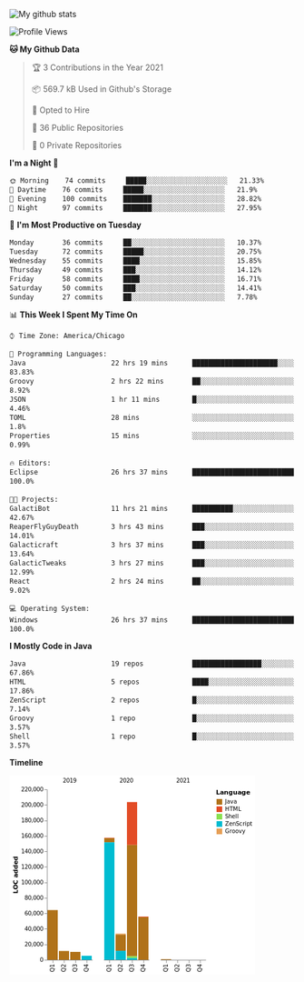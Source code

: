 ![My github stats](https://github-readme-stats.vercel.app/api?username=romvoid95&theme=gruvbox&include_all_commits=true&show_icons=true")

<!--START_SECTION:waka-->
![Profile Views](http://img.shields.io/badge/Profile%20Views-3-blue)

**🐱 My Github Data** 

> 🏆 3 Contributions in the Year 2021
 > 
> 📦 569.7 kB Used in Github's Storage 
 > 
> 💼 Opted to Hire
 > 
> 📜 36 Public Repositories 
 > 
> 🔑 0 Private Repositories  
 > 
**I'm a Night 🦉** 

```text
🌞 Morning    74 commits     █████░░░░░░░░░░░░░░░░░░░░   21.33% 
🌆 Daytime    76 commits     █████░░░░░░░░░░░░░░░░░░░░   21.9% 
🌃 Evening    100 commits    ███████░░░░░░░░░░░░░░░░░░   28.82% 
🌙 Night      97 commits     ███████░░░░░░░░░░░░░░░░░░   27.95%

```
📅 **I'm Most Productive on Tuesday** 

```text
Monday       36 commits     ██░░░░░░░░░░░░░░░░░░░░░░░   10.37% 
Tuesday      72 commits     █████░░░░░░░░░░░░░░░░░░░░   20.75% 
Wednesday    55 commits     ████░░░░░░░░░░░░░░░░░░░░░   15.85% 
Thursday     49 commits     ███░░░░░░░░░░░░░░░░░░░░░░   14.12% 
Friday       58 commits     ████░░░░░░░░░░░░░░░░░░░░░   16.71% 
Saturday     50 commits     ███░░░░░░░░░░░░░░░░░░░░░░   14.41% 
Sunday       27 commits     ██░░░░░░░░░░░░░░░░░░░░░░░   7.78%

```


📊 **This Week I Spent My Time On** 

```text
⌚︎ Time Zone: America/Chicago

💬 Programming Languages: 
Java                     22 hrs 19 mins      █████████████████████░░░░   83.83% 
Groovy                   2 hrs 22 mins       ██░░░░░░░░░░░░░░░░░░░░░░░   8.92% 
JSON                     1 hr 11 mins        █░░░░░░░░░░░░░░░░░░░░░░░░   4.46% 
TOML                     28 mins             ░░░░░░░░░░░░░░░░░░░░░░░░░   1.8% 
Properties               15 mins             ░░░░░░░░░░░░░░░░░░░░░░░░░   0.99%

🔥 Editors: 
Eclipse                  26 hrs 37 mins      █████████████████████████   100.0%

🐱‍💻 Projects: 
GalactiBot               11 hrs 21 mins      ██████████░░░░░░░░░░░░░░░   42.67% 
ReaperFlyGuyDeath        3 hrs 43 mins       ███░░░░░░░░░░░░░░░░░░░░░░   14.01% 
Galacticraft             3 hrs 37 mins       ███░░░░░░░░░░░░░░░░░░░░░░   13.64% 
GalacticTweaks           3 hrs 27 mins       ███░░░░░░░░░░░░░░░░░░░░░░   12.99% 
React                    2 hrs 24 mins       ██░░░░░░░░░░░░░░░░░░░░░░░   9.02%

💻 Operating System: 
Windows                  26 hrs 37 mins      █████████████████████████   100.0%

```

**I Mostly Code in Java** 

```text
Java                     19 repos            █████████████████░░░░░░░░   67.86% 
HTML                     5 repos             ████░░░░░░░░░░░░░░░░░░░░░   17.86% 
ZenScript                2 repos             █░░░░░░░░░░░░░░░░░░░░░░░░   7.14% 
Groovy                   1 repo              █░░░░░░░░░░░░░░░░░░░░░░░░   3.57% 
Shell                    1 repo              █░░░░░░░░░░░░░░░░░░░░░░░░   3.57%

```


**Timeline**

![Chart not found](https://raw.githubusercontent.com/ROMVoid95/ROMVoid95/master/charts/bar_graph.png) 


<!--END_SECTION:waka-->
